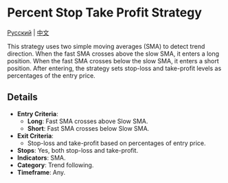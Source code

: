 # Percent Stop Take Profit Strategy
[Русский](README_ru.md) | [中文](README_cn.md)

This strategy uses two simple moving averages (SMA) to detect trend direction. When the fast SMA crosses above the slow SMA, it enters a long position. When the fast SMA crosses below the slow SMA, it enters a short position. After entering, the strategy sets stop-loss and take-profit levels as percentages of the entry price.

## Details

- **Entry Criteria**:
  - **Long**: Fast SMA crosses above Slow SMA.
  - **Short**: Fast SMA crosses below Slow SMA.
- **Exit Criteria**:
  - Stop-loss and take-profit based on percentages of entry price.
- **Stops**: Yes, both stop-loss and take-profit.
- **Indicators**: SMA.
- **Category**: Trend following.
- **Timeframe**: Any.
